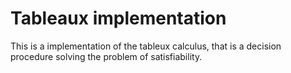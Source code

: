 # Tableaux implementation 

This is a implementation of the tableux calculus, that is a decision procedure solving the problem of satisfiability.


